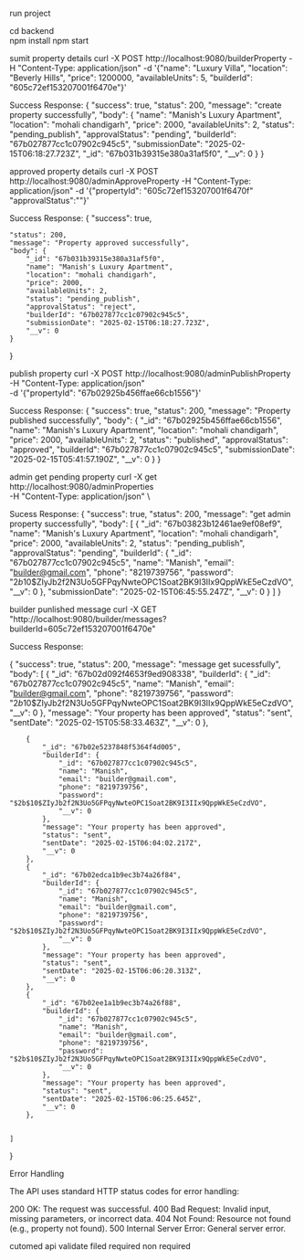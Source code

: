 run project

cd backend  
npm install 
npm start

sumit property details
curl -X POST http://localhost:9080/builderProperty -H "Content-Type: application/json" -d '{"name": "Luxury Villa", "location": "Beverly Hills", "price": 1200000, "availableUnits": 5, "builderId": "605c72ef153207001f6470e"}'

Success Response:
{
    "success": true,
    "status": 200,
    "message": "create property successfully",
    "body": {
        "name": "Manish's Luxury Apartment",
        "location": "mohali chandigarh",
        "price": 2000,
        "availableUnits": 2,
        "status": "pending_publish",
        "approvalStatus": "pending",
        "builderId": "67b027877cc1c07902c945c5",
        "submissionDate": "2025-02-15T06:18:27.723Z",
        "_id": "67b031b39315e380a31af5f0",
        "__v": 0
    }
}

approved property details
curl -X POST http://localhost:9080/adminApproveProperty -H "Content-Type: application/json" -d '{"propertyId": "605c72ef153207001f6470f"
"approvalStatus":""}'

Success Response:
{
    "success": true,
    
    "status": 200,
    "message": "Property approved successfully",
    "body": {
        "_id": "67b031b39315e380a31af5f0",
        "name": "Manish's Luxury Apartment",
        "location": "mohali chandigarh",
        "price": 2000,
        "availableUnits": 2,
        "status": "pending_publish",
        "approvalStatus": "reject",
        "builderId": "67b027877cc1c07902c945c5",
        "submissionDate": "2025-02-15T06:18:27.723Z",
        "__v": 0
    }
}

publish property
curl -X POST http://localhost:9080/adminPublishProperty \
  -H "Content-Type: application/json" \
  -d '{"propertyId": "67b02925b456ffae66cb1556"}'

Success Response:
{
    "success": true,
    "status": 200,
    "message": "Property published successfully",
    "body": {
        "_id": "67b02925b456ffae66cb1556",
        "name": "Manish's Luxury Apartment",
        "location": "mohali chandigarh",
        "price": 2000,
        "availableUnits": 2,
        "status": "published",
        "approvalStatus": "approved",
        "builderId": "67b027877cc1c07902c945c5",
        "submissionDate": "2025-02-15T05:41:57.190Z",
        "__v": 0
    }
}

admin get pending property
curl -X get http://localhost:9080/adminProperties \
  -H "Content-Type: application/json" \
  
Sucess Response:
{
    "success": true,
    "status": 200,
    "message": "get admin property successfully",
    "body": [
        {
            "_id": "67b03823b12461ae9ef08ef9",
            "name": "Manish's Luxury Apartment",
            "location": "mohali chandigarh",
            "price": 2000,
            "availableUnits": 2,
            "status": "pending_publish",
            "approvalStatus": "pending",
            "builderId": {
                "_id": "67b027877cc1c07902c945c5",
                "name": "Manish",
                "email": "builder@gmail.com",
                "phone": "8219739756",
                "password": "$2b$10$ZIyJb2f2N3Uo5GFPqyNwteOPC1Soat2BK9I3IIx9QppWkE5eCzdVO",
                "__v": 0
            },
            "submissionDate": "2025-02-15T06:45:55.247Z",
            "__v": 0
        }
    ]
}


builder punlished message
curl -X GET "http://localhost:9080/builder/messages?builderId=605c72ef153207001f6470e"

Success Response:

{
    "success": true,
    "status": 200,
    "message": "message get sucessfully",
    "body": [
        {
            "_id": "67b02d092f4653f9ed908338",
            "builderId": {
                "_id": "67b027877cc1c07902c945c5",
                "name": "Manish",
                "email": "builder@gmail.com",
                "phone": "8219739756",
                "password": "$2b$10$ZIyJb2f2N3Uo5GFPqyNwteOPC1Soat2BK9I3IIx9QppWkE5eCzdVO",
                "__v": 0
            },
            "message": "Your property has been approved",
            "status": "sent",
            "sentDate": "2025-02-15T05:58:33.463Z",
            "__v": 0
        },
       
        {
            "_id": "67b02e5237848f5364f4d005",
            "builderId": {
                "_id": "67b027877cc1c07902c945c5",
                "name": "Manish",
                "email": "builder@gmail.com",
                "phone": "8219739756",
                "password": "$2b$10$ZIyJb2f2N3Uo5GFPqyNwteOPC1Soat2BK9I3IIx9QppWkE5eCzdVO",
                "__v": 0
            },
            "message": "Your property has been approved",
            "status": "sent",
            "sentDate": "2025-02-15T06:04:02.217Z",
            "__v": 0
        },
        {
            "_id": "67b02edca1b9ec3b74a26f84",
            "builderId": {
                "_id": "67b027877cc1c07902c945c5",
                "name": "Manish",
                "email": "builder@gmail.com",
                "phone": "8219739756",
                "password": "$2b$10$ZIyJb2f2N3Uo5GFPqyNwteOPC1Soat2BK9I3IIx9QppWkE5eCzdVO",
                "__v": 0
            },
            "message": "Your property has been approved",
            "status": "sent",
            "sentDate": "2025-02-15T06:06:20.313Z",
            "__v": 0
        },
        {
            "_id": "67b02ee1a1b9ec3b74a26f88",
            "builderId": {
                "_id": "67b027877cc1c07902c945c5",
                "name": "Manish",
                "email": "builder@gmail.com",
                "phone": "8219739756",
                "password": "$2b$10$ZIyJb2f2N3Uo5GFPqyNwteOPC1Soat2BK9I3IIx9QppWkE5eCzdVO",
                "__v": 0
            },
            "message": "Your property has been approved",
            "status": "sent",
            "sentDate": "2025-02-15T06:06:25.645Z",
            "__v": 0
        },
        
        
    ]
}

Error Handling

The API uses standard HTTP status codes for error handling:

200 OK: The request was successful.
400 Bad Request: Invalid input, missing parameters, or incorrect data.
404 Not Found: Resource not found (e.g., property not found).
500 Internal Server Error: General server error.

cutomed api validate filed required non required
